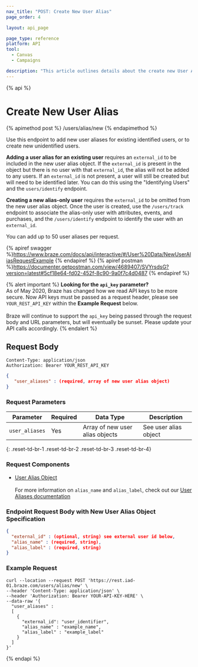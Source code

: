 ```yaml
---
nav_title: "POST: Create New User Alias"
page_order: 4

layout: api_page

page_type: reference
platform: API
tool:
  - Canvas
  - Campaigns

description: "This article outlines details about the create new User Aliases Braze endpoint."
---
```

{% api %}
# Create New User Alias
{% apimethod post %}
/users/alias/new
{% endapimethod %}

Use this endpoint to add new user aliases for existing identified users, or to create new unidentified users.

__Adding a user alias for an existing user__ requires an `external_id` to be included in the new user alias object. If the `external_id` is present in the object but there is no user with that `external_id`, the alias will not be added to any users. If an `external_id` is not present, a user will still be created but will need to be identified later. You can do this using the "Identifying Users" and the `users/identify` endpoint.

__Creating a new alias-only user__ requires the `external_id` to be omitted from the new user alias object. Once the user is created, use the `/users/track` endpoint to associate the alias-only user with attributes, events, and purchases, and the `/users/identify` endpoint to identify the user with an `external_id`.

You can add up to 50 user aliases per request.

{% apiref swagger %}https://www.braze.com/docs/api/interactive/#/User%20Data/NewUserAliasRequestExample {% endapiref %}
{% apiref postman %}https://documenter.getpostman.com/view/4689407/SVYrsdsG?version=latest#5cf18e64-fd02-452f-8c90-9a0f7c4d0487 {% endapiref %}

{% alert important %}
__Looking for the `api_key` parameter?__<br>As of May 2020, Braze has changed how we read API keys to be more secure. Now API keys must be passed as a request header, please see `YOUR_REST_API_KEY` within the __Example Request__ below.<br><br>Braze will continue to support the `api_key` being passed through the request body and URL parameters, but will eventually be sunset. Please update your API calls accordingly.
{% endalert %}

## Request Body

```
Content-Type: application/json
Authorization: Bearer YOUR_REST_API_KEY
```

```json
{
   "user_aliases" : (required, array of new user alias object)
}
```

### Request Parameters

| Parameter | Required | Data Type | Description |
| --------- | ---------| --------- | ----------- |
| `user_aliases` | Yes | Array of new user alias objects | See user alias object |
{: .reset-td-br-1 .reset-td-br-2 .reset-td-br-3  .reset-td-br-4}

### Request Components
- [User Alias Object]({{site.baseurl}}/api/objects_filters/user_alias_object/)
<br><br>
For more information on `alias_name` and `alias_label`, check out our [User Aliases documentation]({{site.baseurl}}/user_guide/data_and_analytics/user_data_collection/user_profile_lifecycle/#user-aliases)

###  Endpoint Request Body with New User Alias Object Specification

```json
{
  "external_id" : (optional, string) see external user id below,
  "alias_name" : (required, string),
  "alias_label" : (required, string)
}
```

### Example Request
```
curl --location --request POST 'https://rest.iad-01.braze.com/users/alias/new' \
--header 'Content-Type: application/json' \
--header 'Authorization: Bearer YOUR-API-KEY-HERE' \
--data-raw '{
  "user_aliases" : 
  [
    {
      "external_id": "user_identifier",
      "alias_name" : "example_name",
      "alias_label" : "example_label"
    }
  ]
}'
```

{% endapi %}

